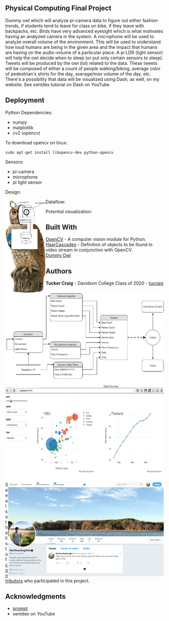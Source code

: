 ## Physical Computing Final Project
Dummy owl which will analyze pi-camera data to figure out either fashion trends, if students tend to leave for class on bike, if they leave with backpacks, etc. Birds have very advanced eyesight which is what motivates having an analyzed camera in the system. A microphone will be used to analyze overall volume of the environment. This will be used to understand how loud humans are being in the given area and the impact that humans are having on the audio-volume of a particular place. A pi LDR (light sensor) will help the owl decide when to sleep (or put only certain sensors to sleep). Tweets will be produced by the owl (lol) related to the data. These tweets will be composed of either a count of people walking/biking, average color of pedestrian's shirts for the day, average/max volume of the day, etc. There's a possibility that data will be visualized using Dash, as well, on my website. See sentdex tutorial on Dash on YouTube.

## Deployment

Python Dependencies:

- numpy
- matplotlib
- cv2 (opencv)

To download opencv on linux:

```
sudo apt-get install libopencv-dev python-opencv
```

Sensors:

- pi-camera
- microphone
- pi light sensor

Design:

<a href="url"><img src="design-1.jpg" align="left" height="300" ></a>


Dataflow:

<!-- ![alt text](dataflow.png "dataflow") -->
<a href="url"><img src="dataflow.png" align="left" height="300" ></a>

Potential visualization:

<!-- ![alt text](potential-viz.gif "potential viz") -->
<a href="url"><img src="potential-viz.gif" align="left" height="300" ></a>
<a href="url"><img src="twitter.png" align="right" height="300" ></a>
<!-- ![alt text](twitter.png "potential twitter" {width=40px height=400px}) -->

## Built With

* [OpenCV](https://opencv.org/) - A computer vision module for Python.
* [HaarCascades](https://github.com/opencv/opencv/tree/master/data/haarcascades) - Definition of objects to be found in video stream in conjunction with OpenCV.
* [Dummy Owl](https://www.amazon.com/gp/product/B0000AX52C/ref=s9u_wsim_gw_i1?ie=UTF8&fpl=fresh&pd_rd_i=B0000AX52C&pd_rd_r=f4a53eb7-3143-11e8-bb6d-df8617f41b33&pd_rd_w=8C0wE&pd_rd_wg=RXqoN&pf_rd_m=ATVPDKIKX0DER&pf_rd_s=&pf_rd_r=R3BY51ZJHCSKEH12TM6T&pf_rd_t=36701&pf_rd_p=e6624b56-7cc1-411f-9d12-9cc8feb6c214&pf_rd_i=desktop)

## Authors

* **Tucker Craig** - Davidson College Class of 2020 - [tucraig](https://github.com/tucraig)

See also the list of [contributors](https://github.com/tucraig/phys-comp-final/contributors) who participated in this project.

## Acknowledgments

* [prompt](https://docs.google.com/document/d/e/2PACX-1vQklaunRcSSlpSk-DiuoAwtUCr8A_91_vcj5n6xWuxzLRZ0zWeHhpuZyv9fxnLSLjG3j-L8xEPxtKOM/pub)
* sentdex on YouTube
